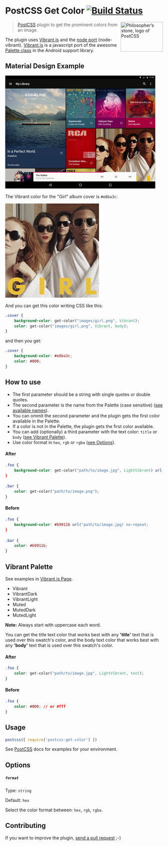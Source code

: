 # PostCSS Get Color [![Build Status][ci-img]][ci]

<img align="right" width="135" height="95" src="http://postcss.github.io/postcss/logo-leftp.png" title="Philosopher’s stone, logo of PostCSS">

> [PostCSS] plugin to get the prominent colors from an image.

The plugin uses [Vibrant.js] and the [node port](https://github.com/akfish/node-vibrant) (node-vibrant). [Vibrant.js] is a javascript port of the awesome [Palette class](https://developer.android.com/reference/android/support/v7/graphics/Palette.html) in the Android support library.

[Vibrant.js]: https://github.com/jariz/vibrant.js/
[PostCSS]: https://github.com/postcss/postcss
[ci-img]:  https://travis-ci.org/ismamz/postcss-get-color.svg
[ci]:      https://travis-ci.org/ismamz/postcss-get-color

## Material Design Example

![Material Design Example Colors (Animated Gif)](images/material-design-example-colors.gif)

The Vibrant color for the "Girl" album cover is `#e8ba3c`:

![Girl](images/girl.png)

And you can get this color writing CSS like this:

```css
.cover {
    background-color: get-color("images/girl.png", Vibrant);
    color: get-color("images/girl.png", Vibrant, body);
}
```

and then you get:

```css
.cover {
    background-color: #e8ba3c;
    color: #000;
}
```

## How to use

- The first parameter should be a string with single quotes or double quotes.
- The second parameter is the name from the Palette (case sensitive) ([see available names](#vibrant-palette)).
- You can ommit the second parameter and the plugin gets the first color available in the Palette.
- If a color is not in the Palette, the plugin gets the first color available.
- You can add (optionally) a third parameter with the text color: `title` or `body` ([see Vibrant Palette](#vibrant-palette)).
- Use color format in `hex`, `rgb` or `rgba` ([see Options](#options)).

#### After

```css
.foo {
    background-color: get-color("path/to/image.jpg", LightVibrant) url("path/to/image.jpg) no-repeat;
}

.bar {
    color: get-color("path/to/image.png");
}
```

#### Before

```css
.foo {
    background-color: #b9911b url("path/to/image.jpg) no-repeat;
}

.bar {
    color: #b9911b;
}
```

## Vibrant Palette

See examples in [Vibrant.js Page](http://jariz.github.io/vibrant.js/).

- Vibrant
- VibrantDark
- VibrantLight
- Muted
- MutedDark
- MutedLight

**Note:** Always start with uppercase each word.

You can get the title text color that works best with any **'title'** text that is used over this swatch's color, and the body text color that works best with any **'body'** text that is used over this swatch's color.

#### After

```css
.foo {
    color: get-color("path/to/image.jpg", LightVibrant, text);
}
```

#### Before

```css
.foo {
    color: #000; // or #fff
}
```

## Usage

```js
postcss([ require('postcss-get-color') ])
```

See [PostCSS] docs for examples for your environment.

## Options

##### `format`

Type: `string`

Default: `hex`

Select the color format between: `hex`, `rgb`, `rgba`.

## Contributing

If you want to improve the plugin, [send a pull request](/pull/new/master) ;-)
